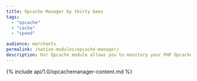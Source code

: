 ```yaml
---
title: Opcache Manager by thirty bees
tags:
  - "opcache"
  - "cache"
  - "speed"

audience: merchants
permalink: /native-modules/opcache-manager/
description: Our Opcache module allows you to monitory your PHP Opcache so that it can be better tuned to increase the performance on your thirty bees site.
---
```


{% include api/1.0/opcachemanager-content.md %}
